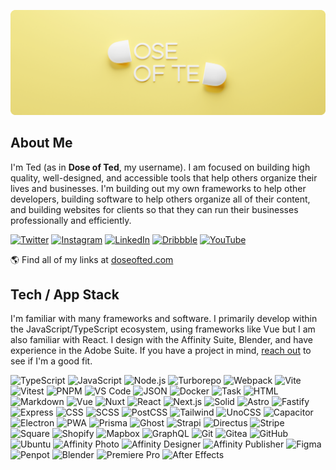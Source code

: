 [![Dose of Ted](./banner.png)](https://doseofted.com/)

## About Me

I'm Ted (as in **Dose of Ted**, my username). I am focused on building high
quality, well-designed, and accessible tools that help others organize their
lives and businesses. I'm building out my own frameworks to help other
developers, building software to help others organize all of their content, and
building websites for clients so that they can run their businesses
professionally and efficiently.

[![Twitter](https://img.shields.io/badge/Twitter-1DA1F2?logo=twitter&logoColor=fff&style=flat)](https://twitter.com/doseofted)
[![Instagram](https://img.shields.io/badge/Instagram-E4405F?logo=dribbble&logoColor=fff&style=flat)](https://www.instagram.com/doseofted/)
[![LinkedIn](https://img.shields.io/badge/LinkedIn-0A66C2?logo=linkedin&logoColor=fff&style=flat)](https://www.linkedin.com/in/doseofted/)
[![Dribbble](https://img.shields.io/badge/Dribbble-EA4C89?logo=dribbble&logoColor=fff&style=flat)](https://dribbble.com/doseofted)
[![YouTube](https://img.shields.io/badge/YouTube-FF0000?logo=youtube&logoColor=fff&style=flat)](https://www.youtube.com/@doseofted)

🌎 Find all of my links at [doseofted.com](https://doseofted.com/)

## Tech / App Stack

I'm familiar with many frameworks and software. I primarily develop within the
JavaScript/TypeScript ecosystem, using frameworks like Vue but I am also
familiar with React. I design with the Affinity Suite, Blender, and have
experience in the Adobe Suite. If you have a project in mind,
[reach out](https://doseofted.com/) to see if I'm a good fit.

![TypeScript](https://img.shields.io/badge/TypeScript-3178C6?logo=typescript&logoColor=fff&style=flat)
![JavaScript](https://img.shields.io/badge/JavaScript-F7DF1E?logo=javascript&logoColor=000&style=flat)
![Node.js](https://img.shields.io/badge/Node.js-339933?logo=node.js&logoColor=fff&style=flat)
![Turborepo](https://img.shields.io/badge/Turborepo-EF4444?logo=turborepo&logoColor=fff&style=flat)
![Webpack](https://img.shields.io/badge/Webpack-8DD6F9?logo=webpack&logoColor=000&style=flat)
![Vite](https://img.shields.io/badge/Vite-646CFF?logo=vite&logoColor=fff&style=flat)
![Vitest](https://img.shields.io/badge/Vitest-6E9F18?logo=vitest&logoColor=fff&style=flat)
![PNPM](https://img.shields.io/badge/pnpm-F69220?logo=pnpm&logoColor=fff&style=flat)
![VS Code](https://img.shields.io/badge/VS_Code-007ACC?logo=visualstudiocode&logoColor=fff&style=flat)
![JSON](https://img.shields.io/badge/JSON-000000?logo=json&logoColor=fff&style=flat)
![Docker](https://img.shields.io/badge/Docker-2496ED?logo=docker&logoColor=fff&style=flat)
![Task](https://img.shields.io/badge/Task-29BEB0?logo=task&logoColor=fff&style=flat)
![HTML](https://img.shields.io/badge/HTML-E34F26?logo=html5&logoColor=fff&style=flat)
![Markdown](https://img.shields.io/badge/Markdown-000000?logo=markdown&logoColor=fff&style=flat)
![Vue](https://img.shields.io/badge/Vue-4FC08D?logo=vue.js&logoColor=fff&style=flat)
![Nuxt](https://img.shields.io/badge/Nuxt-00DC82?logo=nuxt.js&logoColor=fff&style=flat)
![React](https://img.shields.io/badge/React-61DAFB?logo=react&logoColor=000&style=flat)
![Next.js](https://img.shields.io/badge/Next.js-000000?logo=next.js&logoColor=fff&style=flat)
![Solid](https://img.shields.io/badge/Solid-2C4F7C?logo=solid&logoColor=fff&style=flat)
![Astro](https://img.shields.io/badge/Astro-FF5D01?logo=astro&logoColor=fff&style=flat)
![Fastify](https://img.shields.io/badge/Fastify-000000?logo=fastify&logoColor=fff&style=flat)
![Express](https://img.shields.io/badge/Express-000000?logo=express&logoColor=fff&style=flat)
![CSS](https://img.shields.io/badge/CSS-1572B6?logo=css3&logoColor=fff&style=flat)
![SCSS](https://img.shields.io/badge/SCSS-CC6699?logo=sass&logoColor=fff&style=flat)
![PostCSS](https://img.shields.io/badge/PostCSS-DD3A0A?logo=postcss&logoColor=fff&style=flat)
![Tailwind](https://img.shields.io/badge/Tailwind-06B6D4?logo=tailwindcss&logoColor=fff&style=flat)
![UnoCSS](https://img.shields.io/badge/UnoCSS-333333?logo=unocss&logoColor=fff&style=flat)
![Capacitor](https://img.shields.io/badge/Capacitor-119EFF?logo=capacitor&logoColor=fff&style=flat)
![Electron](https://img.shields.io/badge/Electron-47848F?logo=electron&logoColor=fff&style=flat)
![PWA](https://img.shields.io/badge/PWA-5A0FC8?logo=pwa&logoColor=fff&style=flat)
![Prisma](https://img.shields.io/badge/Prisma-2D3748?logo=prisma&logoColor=fff&style=flat)
![Ghost](https://img.shields.io/badge/Ghost-15171A?logo=ghost&logoColor=fff&style=flat)
![Strapi](https://img.shields.io/badge/Strapi-2F2E8B?logo=strapi&logoColor=fff&style=flat)
![Directus](https://img.shields.io/badge/Directus-263238?logo=directus&logoColor=fff&style=flat)
![Stripe](https://img.shields.io/badge/Stripe-008CDD?logo=stripe&logoColor=fff&style=flat)
![Square](https://img.shields.io/badge/Square-3E4348?logo=square&logoColor=fff&style=flat)
![Shopify](https://img.shields.io/badge/Shopify-7AB55C?logo=shopify&logoColor=fff&style=flat)
![Mapbox](https://img.shields.io/badge/Mapbox-000000?logo=mapbox&logoColor=fff&style=flat)
![GraphQL](https://img.shields.io/badge/GraphQL-E10098?logo=graphql&logoColor=fff&style=flat)
![Git](https://img.shields.io/badge/Git-F05032?logo=git&logoColor=fff&style=flat)
![Gitea](https://img.shields.io/badge/Gitea-609926?logo=gitea&logoColor=fff&style=flat)
![GitHub](https://img.shields.io/badge/GitHub-181717?logo=github&logoColor=fff&style=flat)
![Ubuntu](https://img.shields.io/badge/Ubuntu-E95420?logo=ubuntu&logoColor=fff&style=flat)
![Affinity Photo](https://img.shields.io/badge/Affinity_Photo-7E4DD2?logo=affinityphoto&logoColor=fff&style=flat)
![Affinity Designer](https://img.shields.io/badge/Affinity_Designer-1B72BE?logo=affinitydesigner&logoColor=fff&style=flat)
![Affinity Publisher](https://img.shields.io/badge/Affinity_Publisher-C9284D?logo=affinitypublisher&logoColor=fff&style=flat)
![Figma](https://img.shields.io/badge/Figma-F24E1E?logo=figma&logoColor=fff&style=flat)
![Penpot](https://img.shields.io/badge/Penpot-000000?logo=penpot&logoColor=fff&style=flat)
![Blender](https://img.shields.io/badge/Blender-F5792A?logo=blender&logoColor=fff&style=flat)
![Premiere Pro](https://img.shields.io/badge/Premiere_Pro-9999FF?logo=adobepremierepro&logoColor=fff&style=flat)
![After Effects](https://img.shields.io/badge/After_Effects-9999FF?logo=adobeaftereffects&logoColor=fff&style=flat)
